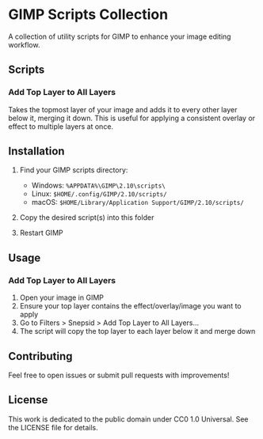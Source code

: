 # GIMP Scripts Collection

A collection of utility scripts for GIMP to enhance your image editing workflow.

## Scripts

### Add Top Layer to All Layers

Takes the topmost layer of your image and adds it to every other layer below it, merging it down. This is useful for applying a consistent overlay or effect to multiple layers at once.

## Installation

1. Find your GIMP scripts directory:
   - Windows: `%APPDATA%\GIMP\2.10\scripts\`
   - Linux: `$HOME/.config/GIMP/2.10/scripts/`
   - macOS: `$HOME/Library/Application Support/GIMP/2.10/scripts/`
   
2. Copy the desired script(s) into this folder
3. Restart GIMP

## Usage

### Add Top Layer to All Layers
1. Open your image in GIMP
2. Ensure your top layer contains the effect/overlay/image you want to apply
3. Go to Filters > Snepsid > Add Top Layer to All Layers...
4. The script will copy the top layer to each layer below it and merge down

## Contributing

Feel free to open issues or submit pull requests with improvements!

## License

This work is dedicated to the public domain under CC0 1.0 Universal. See the LICENSE file for details.
